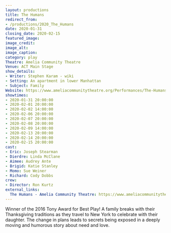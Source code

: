 ```yaml
---
layout: productions
title: The Humans
redirect_from:
- /productions/2020_The_Humans
date: 2020-01-31
closing_date: 2020-02-15
featured_image:
image_credit:
image_alt:
image_caption:
category: play
Theatre: Amelia Community Theatre
Venue: ACT Main Stage
show_details:
- Writer: Stephen Karam - wiki
- Setting: An apartment in lower Manhattan
- Subject: Family
Website: https://www.ameliacommunitytheatre.org/Performances/The-Humans-
showtimes:
- 2020-01-31 20:00:00
- 2020-02-01 20:00:00
- 2020-02-02 14:00:00
- 2020-02-06 20:00:00
- 2020-02-07 20:00:00
- 2020-02-08 20:00:00
- 2020-02-09 14:00:00
- 2020-02-13 20:00:00
- 2020-02-14 20:00:00
- 2020-02-15 20:00:00
cast:
- Eric: Joseph Stearman
- Dierdre: Linda McClane
- Aimee: Audrey Ante
- Brigid: Katie Stanley
- Momo: Sue Weiner
- Richard: Cody Dobbs
crew:
- Director: Ron Kurtz
external_links:
  The Humans - Amelia Community Theatre: https://www.ameliacommunitytheatre.org/Performances/The-Humans-
---
```

Winner of the 2016 Tony Award for Best Play! A family breaks with their Thanksgiving traditions as they travel to New York to celebrate with their daughter. The change in plans leads to secrets being exposed in a deeply moving and humorous story about need and love.